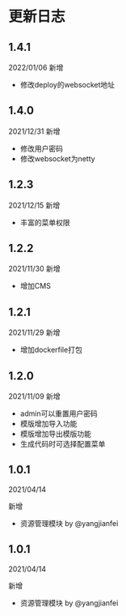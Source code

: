 # 更新日志

## 1.4.1
2022/01/06
新增
- 修改deploy的websocket地址

## 1.4.0
2021/12/31
新增
- 修改用户密码
- 修改websocket为netty

## 1.2.3
2021/12/15
新增
- 丰富的菜单权限

## 1.2.2
2021/11/30
新增
- 增加CMS

## 1.2.1
2021/11/29
新增
- 增加dockerfile打包


## 1.2.0
2021/11/09
新增
- admin可以重置用户密码
- 模版增加导入功能
- 模版增加导出模版功能
- 生成代码时可选择配置菜单

## 1.0.1
2021/04/14

新增
- 资源管理模块 by @yangjianfei


## 1.0.1
2021/04/14

新增
- 资源管理模块 by @yangjianfei